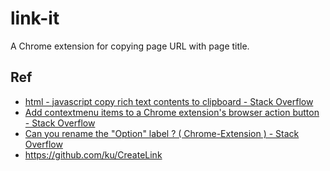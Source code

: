 # link-it

A Chrome extension for copying page URL with page title.

## Ref

- [html \- javascript copy rich text contents to clipboard \- Stack Overflow](https://stackoverflow.com/questions/23934656/javascript-copy-rich-text-contents-to-clipboard)
- [Add contextmenu items to a Chrome extension's browser action button \- Stack Overflow](https://stackoverflow.com/questions/19468429/add-contextmenu-items-to-a-chrome-extensions-browser-action-button)
- [Can you rename the "Option" label ? \( Chrome\-Extension \) \- Stack Overflow](https://stackoverflow.com/questions/25784901/can-you-rename-the-option-label-chrome-extension/25785574#25785574)
- https://github.com/ku/CreateLink
